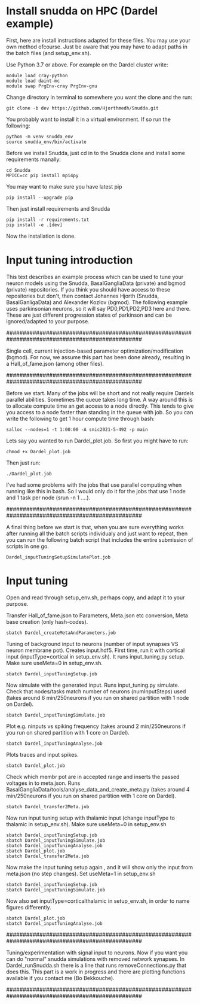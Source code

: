 # Install snudda on HPC (Dardel example)

First, here are install instructions adapted for these files. You may use your own method ofcourse. 
Just be aware that you may have to adapt paths in the batch files (and setup_env.sh).

Use Python 3.7 or above. For example on the Dardel cluster write:
```
module load cray-python
module load daint-mc
module swap PrgEnv-cray PrgEnv-gnu
``` 
Change directory in terminal to somewhere you want the clone and the run:
```
git clone -b dev https://github.com/Hjorthmedh/Snudda.git
```
You probably want to install it in a virtual environment. If so run the following:
```
python -m venv snudda_env
source snudda_env/bin/activate
```
Before we install Snudda, just cd in to the Snudda clone and install some requirements manally:
```
cd Snudda
MPICC=cc pip install mpi4py
```
You may want to make sure you have latest pip
```
pip install --upgrade pip
```
Then just install requirements and Snudda
```
pip install -r requirements.txt
pip install -e .[dev]
```
Now the installation is done.

# Input tuning introduction
This text describes an example process which can be used to tune your neuron models
using the Snudda, BasalGangliaData (private) and bgmod (private) repositories.
If you think you should have access to these repositories but don't, 
then contact Johannes Hjorth (Snudda, BasalGanligaData) and Alexander Kozlov (bgmod).
The following example uses parkinsonian neurons, so it will say PD0,PD1,PD2,PD3 here and there.
These are just different progression states of parkinson and can be ignored/adapted to your purpose.

#################################################################################################

Single cell, current injection-based parameter optimization/modification (bgmod).
For now, we assume this part has been done already, resulting in a Hall_of_fame.json (among other files).

#################################################################################################

Before we start. Many of the jobs will be short and not really require Dardels parallel abilities.
Sometimes the queue takes long time. A way around this is to allocate compute time an get access to a node directly.
This tends to give you access to a node faster than standing in the queue with job.
So you can write the following to get 1 hour compute time through bash:
```
salloc --nodes=1 -t 1:00:00 -A snic2021-5-492 -p main
```
Lets say you wanted to run Dardel_plot.job. So first you might have to run: 
```
chmod +x Dardel_plot.job
```
Then just run: 
```
./Dardel_plot.job
```
I've had some problems with the jobs that use parallel computing when running like this in bash.
So I would only do it for the jobs that use 1 node and 1 task per node (srun -n 1 ....).

#################################################################################################

A final thing before we start is that, when you are sure everything works after running all the batch scripts individualy 
and just want to repeat, then you can run the following batch script that includes the entire submission of scripts in one go.
```
Dardel_inputTuningSetupSimulatePlot.job
```

# Input tuning

Open and read through setup_env.sh, perhaps copy, and adapt it to your purpose.

Transfer Hall_of_fame.json to Parameters, Meta.json etc conversion, Meta base creation (only hash-codes).
```
sbatch Dardel_createMetaAndParameters.job
```
Tuning of background input to neurons (number of input synapses VS neuron membrane pot).
Creates input.hdf5.
First time, run it with cortical input (inputType=cortical in setup_env.sh).
It runs input_tuning.py setup.
Make sure useMeta=0 in setup_env.sh.
```
sbatch Dardel_inputTuningSetup.job
```
Now simulate with the generated input.
Runs input_tuning.py simulate.
Check that nodes/tasks match number of neurons (numInputSteps) used
(takes around 6 min/250neurons if you run on shared partition with 1 node on Dardel).
```
sbatch Dardel_inputTuningSimulate.job
```
Plot e.g. ninputs vs spiking frequency
(takes around 2 min/250neurons if you run on shared partition with 1 core on Dardel).
```
sbatch Dardel_inputTuningAnalyse.job
```
Plots traces and input spikes.
```
sbatch Dardel_plot.job
```
Check which membr pot are in accepted range and inserts the passed voltages in to meta.json.
Runs BasalGangliaData/tools/analyse_data_and_create_meta.py
(takes around 4 min/250neurons if you run on shared partition with 1 core on Dardel).
```
sbatch Dardel_transfer2Meta.job
```
Now run input tuning setup with thalamic input (change inputType to thalamic in setup_env.sh).
Make sure useMeta=0 in setup_env.sh
```
sbatch Dardel_inputTuningSetup.job
sbatch Dardel_inputTuningSimulate.job 
sbatch Dardel_inputTuningAnalyse.job
sbatch Dardel_plot.job
sbatch Dardel_transfer2Meta.job
```
Now make the input tuning setup again , and it will show only the input from meta.json (no step changes).
Set useMeta=1 in setup_env.sh
```
sbatch Dardel_inputTuningSetup.job
sbatch Dardel_inputTuningSimulate.job
```
Now also set inputType=corticalthalamic in setup_env.sh, in order to name figures differently.
```
sbatch Dardel_plot.job
sbatch Dardel_inputTuningAnalyse.job
```
#################################################################################################

Tuning/experimentation with signal input to neurons.
Now if you want you can do "normal" snudda simulations with removed network synapses.
In Dardel_runSnudda.sh there is a line that runs removeConnections.py that does this.
This part is a work in progress and there are plotting functions available if you contact me (Bo Bekkouche).

#################################################################################################
